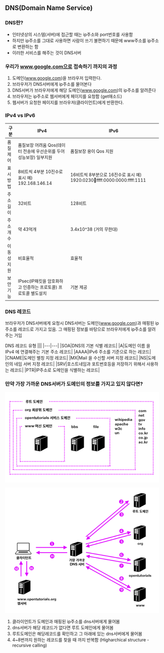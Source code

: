 ## DNS(Domain Name Service)

### DNS란?
* 인터넷상의 시스템(서버)에 접근할 때는 ip주소와 port번호를 사용함
* 하지만 ip주소를 그대로 사용하면 사람이 쓰기 불편하기 때문에 www주소를 ip주소로 변환하는 함
* 이러한 서비스를 해주는 것이 DNS서버

### 우리가 www.google.com으로 접속하기 까지의 과정
1. 도메인(www.google.com)을 브라우저 입력한다.
2. 브라우저가 DNS서버에게 ip주소를 물어본다
3. DNS서버가 브라우저에게 해당 도메인(www.google.com)의 ip주소를 알려준다
4. 브라우저는 ip주소로 웹서버에게 페이지를 요청함 (get매소드)
5. 웹서버가 요청한 페이지를 브라우저(클라이언트)에게 반환한다.

### IPv4 vs IPv6
|구분|IPv4|IPv6|
|---|---|---|
|품질 제어|품질보장 어려움 Qos(데이터 전송에 우선순위를 두어 성능보장) 일부지원|품질보장 용이 Qos 지원|
|표시 방법|8비트씩 4부분 10진수로 표시 예) 192.168.146.14|16비트씩 8부분으로 16진수로 표시 예) 1920:0230:abcd:ffff:0000:0000:ffff:1111|	
|주소길이|32비트|128비트|
|주소 개수|약 43억개|3.4x10^38 (거의 무한대)|
|이동성 지원|비효율적|효율적|
|보안 기능|IPsec(IP패킷을 암호화하고 인증하는 프로토콜) 프로토콜 별도설치|기본 제공|

### DNS 레코드
브라우저가 DNS서버에게 요청시 DNS서버는 도메인(www.google.com)과 매핑된 ip주소를 레코드로 가지고 있음. 그 매핑된 정보를 바탕으로 브라우저에게 ip주소를 알려주는 거임

DNS 레코드 유형
|||
|---|---|
|SOA|DNS의 기본 식별 레코드|
|A|도메인 이름 을 IPv4 에 연결해주는 기본 주소 레코드|
|AAAA|IPv6 주소를 기준으로 하는 레코드|
|CNAME|도메인 별칭 지정 레코드|
|MX|Mail 을 수신할 서버 지정 레코드|
|NS|도메인의  네임 서버 지정 레코드|
|SRV|호스트네임과 포트번호등을 저장하기 위해서 사용하는 레코드|
|PTR|IP주소로 도메인을 식별하는 레코드|


### 만약 가장 가까운 DNS서버가 도메인의 정보를 가지고 있지 않다면?
![](images/domain-hierarchy.png)

![](images/root-domain.png)

1. 클라이언트가 도메인과 매핑된 ip주소를 dns서버에게 물어봄
2. dns서버가 해당 레코드가 없다면 루트 도메인에게 물어봄
3. 루트도메인은 해당레코드를 확인하고 그 아래에 있는 dns서버에게 물어봄
4. 4~8번까지 원하는 레코드를 찾을 때 까지 반복함 (Higharchical structure - recursive calling)